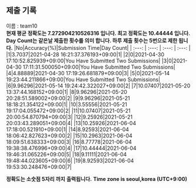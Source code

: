 


  
## 제출 기록  
이름 : team10  
**현재 평균 정확도는 7.272904210526316 입니다. 최고 정확도는 10.44444 입니다.**  
**Day Count는 같은날 제출한 횟수를 의미 합니다. 하루 제출 횟수는 5번으로 제한 됩니다.**
|No|Accuracy(%)|Submission Time|Day Count|
| :---: | :---: | :---: | :---: |
|1|3.7037|2021-04-28 16:21:37.376193+09:00|1|
|2|0|2021-04-30 17:10:52.825939+09:00|You Have Submitted Two Submissions|
|3|0|2021-04-30 17:11:31.500050+09:00|You Have Submitted Two Submissions|
|4|4.88889|2021-04-30 17:19:26.681879+09:00|3|
|5|0|2021-05-14 19:23:44.211866+09:00|You Have Submitted Two Submissions|
|6|9.96296|2021-05-14 19:24:42.322027+09:00|2|
|7|10.07407|2021-05-20 13:37:44.168152+09:00|1|
|8|9.96296|2021-05-20 20:28:51.589002+09:00|2|
|9|9.96296|2021-05-21 18:18:21.354122+09:00|1|
|10|3.55556|2021-05-21 19:17:04.055472+09:00|2|
|11|10.07407|2021-05-21 20:00:54.870794+09:00|3|
|12|9.25926|2021-05-21 20:03:43.289051+09:00|4|
|13|10.25926|2021-06-04 17:18:00.521910+09:00|1|
|14|8.92593|2021-06-04 18:06:42.827623+09:00|2|
|15|10.2963|2021-06-04 18:09:51.638333+09:00|3|
|16|8.77778|2021-06-04 19:38:38.476996+09:00|4|
|17|10.44444|2021-06-04 19:46:31.065226+09:00|5|
|18|9.11111|2021-06-04 19:48:44.023605+09:00|6|
|19|8.92593|2021-06-04 19:53:30.248476+09:00|7|


**정확도는 소숫점 5자리 까지 출력됩니다.**
**Time zone is seoul,korea (UTC+9:00)**
